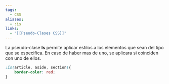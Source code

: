 ```yaml
---
tags:
  - CSS
aliases:
  - :is
links:
  - "[[Pseudo-Clases CSS]]"
---
```

La pseudo-clase **Is** permite aplicar estilos a los elementos que sean del tipo que se especifica. En caso de haber mas de uno, se aplicara si coinciden con uno de ellos.
```css
:is(article, aside, section){
	border-color: red;
}
```